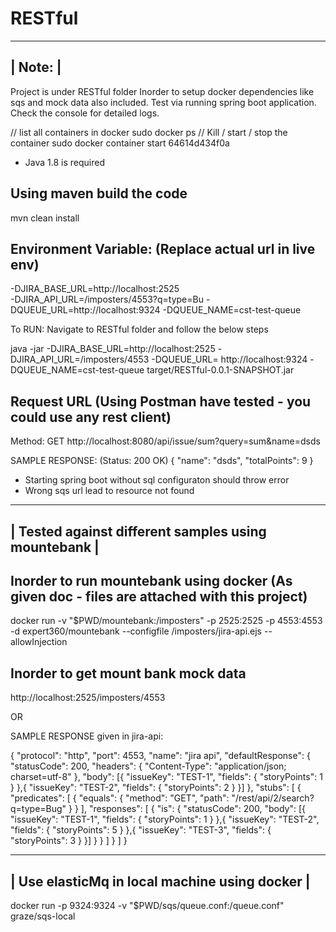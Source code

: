 # RESTful

---------
| Note: |
---------
Project is under RESTful folder
Inorder to setup docker dependencies like sqs and mock data also included.
Test via running spring boot application.
Check the console for detailed logs.

// list all containers in docker
sudo docker ps
// Kill / start / stop the container
sudo docker container start 64614d434f0a


 - Java 1.8 is required 

Using maven build the code 
--------------------------------
mvn clean install

Environment Variable: (Replace actual url in live env)
-------------------------------------------------------
-DJIRA_BASE_URL=http://localhost:2525  
-DJIRA_API_URL=/imposters/4553?q=type=Bu
-DQUEUE_URL=http://localhost:9324
-DQUEUE_NAME=cst-test-queue

To RUN:
Navigate to RESTful folder and follow the below steps

java -jar -DJIRA_BASE_URL=http://localhost:2525 -DJIRA_API_URL=/imposters/4553 -DQUEUE_URL=
http://localhost:9324 -DQUEUE_NAME=cst-test-queue target/RESTful-0.0.1-SNAPSHOT.jar

Request URL (Using Postman have tested - you could use any rest client)
-----------------------------------------------------------------------
Method: GET
http://localhost:8080/api/issue/sum?query=sum&name=dsds

SAMPLE RESPONSE: (Status: 200 OK)
{
    "name": "dsds",
    "totalPoints": 9
}

- Starting spring boot without sql configuraton should throw error
- Wrong sqs url lead to resource not found 


-----------------------------------------------------
| Tested against different samples using mountebank |
-----------------------------------------------------

Inorder to run mountebank using docker (As given doc - files are attached with this project)
-------------------------------------------------------------------------------------------
docker run -v "$PWD/mountebank:/imposters" -p 2525:2525 -p 4553:4553 -d expert360/mountebank --configfile /imposters/jira-api.ejs --allowInjection

Inorder to get mount bank mock data 
------------------------------------

http://localhost:2525/imposters/4553
   
   OR

SAMPLE RESPONSE given in jira-api:

{
    "protocol": "http",
    "port": 4553,
    "name": "jira api",
    "defaultResponse": {
        "statusCode": 200,
        "headers": {
            "Content-Type": "application/json; charset=utf-8"
        },
        "body": [{
            "issueKey": "TEST-1",
            "fields": {
                "storyPoints": 1
            }
        },{
            "issueKey": "TEST-2",
            "fields": {
                "storyPoints": 2
            }
        }]
    },
    "stubs": [
        {
            "predicates": [
                {
                    "equals": {
                        "method": "GET",
                        "path": "/rest/api/2/search?q=type=Bug"
                    }
                }
            ],
            "responses": [
                {
                    "is": {
                        "statusCode": 200,
                        "body": [{
                            "issueKey": "TEST-1",
                            "fields": {
                                "storyPoints": 1
                            }
                        },{
                            "issueKey": "TEST-2",
                            "fields": {
                                "storyPoints": 5
                            }
                        },{
                            "issueKey": "TEST-3",
                            "fields": {
                                "storyPoints": 3
                            }
                        }]
                    }
                }
            ]
        }
    ]
}

-----------------------------------------------
| Use elasticMq in local machine using docker |
-----------------------------------------------

docker run -p 9324:9324 -v "$PWD/sqs/queue.conf:/queue.conf" graze/sqs-local

